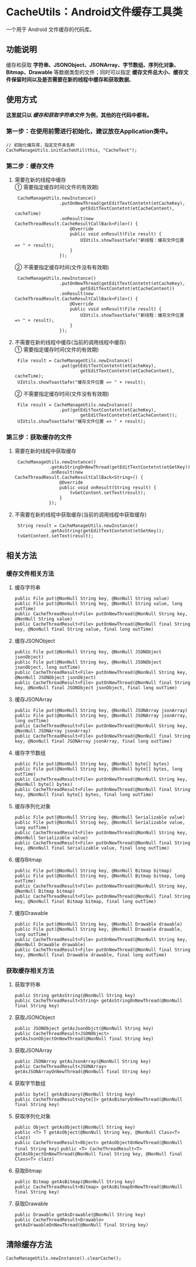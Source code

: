# CacheUtils：Android文件缓存工具类
一个用于 Android 文件缓存的代码库。

## 功能说明
缓存和获取 **字符串、JSONObject、JSONArray、字节数组、序列化对象、Bitmap、Drawable** 等数据类型的文件；同时可以指定 **缓存文件总大小、缓存文件保留时间以及是否需要在新的线程中缓存和获取数据**。

## 使用方式
**这里就只以 ***缓存和获取字符串文件*** 为例，其他的在代码中都有。**  

### 第一步：在使用前需进行初始化，建议放在Application类中。
	// 初始化缓存库，指定文件夹名称
    CacheManageUtils.initCacheUtil(this, "CacheTest");

### 第二步：缓存文件
1. 需要在新的线程中缓存  
	① 需要指定缓存时间(文件的有效期)

		CacheManageUtils.newInstance()
                        .putOnNewThread(getEditTextContetnt(etCacheKey),
                                getEditTextContetnt(etCacheContent), cacheTime)
                        .onResult(new CacheThreadResult.CacheResultCallBack<File>() {
                            @Override
                            public void onResult(File result) {
                                UIUtils.showToastSafe("新线程：缓存文件位置 => " + result);
                            }
                        });
	② 不需要指定缓存时间(文件没有有效期)

		CacheManageUtils.newInstance()
                        .putOnNewThread(getEditTextContetnt(etCacheKey),
                                getEditTextContetnt(etCacheContent))
                        .onResult(new CacheThreadResult.CacheResultCallBack<File>() {
                            @Override
                            public void onResult(File result) {
                                UIUtils.showToastSafe("新线程：缓存文件位置 => " + result);
                            }
                        });
2. 不需要在新的线程中缓存(当前的调用线程中缓存)  
	① 需要指定缓存时间(文件的有效期)

		File result = CacheManageUtils.newInstance()
                        .put(getEditTextContetnt(etCacheKey),
                                getEditTextContetnt(etCacheContent), cacheTime);
        UIUtils.showToastSafe("缓存文件位置 => " + result);
	② 不需要指定缓存时间(文件没有有效期)

		File result = CacheManageUtils.newInstance()
                        .put(getEditTextContetnt(etCacheKey),
                                getEditTextContetnt(etCacheContent));
        UIUtils.showToastSafe("缓存文件位置 => " + result);
### 第三步：获取缓存的文件
1. 需要在新的线程中获取缓存

		CacheManageUtils.newInstance()
                    .getAsStringOnNewThread(getEditTextContetnt(etGetKey))
                    .onResult(new CacheThreadResult.CacheResultCallBack<String>() {
                        @Override
                        public void onResult(String result) {
                            tvGetContent.setText(result);
                        }
                    });  
2. 不需要在新的线程中获取缓存(当前的调用线程中获取缓存)  

		String result = CacheManageUtils.newInstance()
                    .getAsString(getEditTextContetnt(etGetKey));
        tvGetContent.setText(result);

## 相关方法
### 缓存文件相关方法
1. 缓存字符串

	`public File put(@NonNull String key, @NonNull String value)`  
	`public File put(@NonNull String key, @NonNull String value, long outTime)`  
	`public CacheThreadResult<File> putOnNewThread(@NonNull String key, @NonNull String value)`  
	`public CacheThreadResult<File> putOnNewThread(@NonNull final String key, @NonNull final String value, final long outTime)`
2. 缓存JSONObject
	
	`public File put(@NonNull String key, @NonNull JSONObject jsonObject)`  
	`public File put(@NonNull String key, @NonNull JSONObject jsonObject, long outTime)`  
	`public CacheThreadResult<File> putOnNewThread(@NonNull String key, @NonNull JSONObject jsonObject)`  
	`public CacheThreadResult<File> putOnNewThread(@NonNull final String key, @NonNull final JSONObject jsonObject, final long outTime)`
3. 缓存JSONArray
 	
	`public File put(@NonNull String key, @NonNull JSONArray jsonArray)`  
	`public File put(@NonNull String key, @NonNull JSONArray jsonArray, long outTime)`  
	`public CacheThreadResult<File> putOnNewThread(@NonNull String key, @NonNull JSONArray jsonArray)`  
	`public CacheThreadResult<File> putOnNewThread(@NonNull final String key, @NonNull final JSONArray jsonArray, final long outTime)`
4. 缓存字节数组

	`public File put(@NonNull String key, @NonNull byte[] bytes)`  
	`public File put(@NonNull String key, @NonNull byte[] bytes, long outTime)`  
	`public CacheThreadResult<File> putOnNewThread(@NonNull String key, @NonNull byte[] bytes)`  
	`public CacheThreadResult<File> putOnNewThread(@NonNull final String key, @NonNull final byte[] bytes, final long outTime)`
5. 缓存序列化对象

	`public File put(@NonNull String key, @NonNull Serializable value)`  
	`public File put(@NonNull String key, @NonNull Serializable value, long outTime)`  
	`public CacheThreadResult<File> putOnNewThread(@NonNull String key, @NonNull Serializable value)`  
	`public CacheThreadResult<File> putOnNewThread(@NonNull final String key, @NonNull final Serializable value, final long outTime)`
6. 缓存Bitmap

	`public File put(@NonNull String key, @NonNull Bitmap bitmap)`  
	`public File put(@NonNull String key, @NonNull Bitmap bitmap, long outTime)`  
	`public CacheThreadResult<File> putOnNewThread(@NonNull String key, @NonNull Bitmap bitmap)`  
	`public CacheThreadResult<File> putOnNewThread(@NonNull final String key, @NonNull final Bitmap bitmap, final long outTime)`
7. 缓存Drawable

	`public File put(@NonNull String key, @NonNull Drawable drawable)`  
	`public File put(@NonNull String key, @NonNull Drawable drawable, long outTime)`  
	`public CacheThreadResult<File> putOnNewThread(@NonNull String key, @NonNull Drawable drawable)`  
	`public CacheThreadResult<File> putOnNewThread(@NonNull final String key, @NonNull final Drawable drawable, final long outTime)`

### 获取缓存相关方法
1. 获取字符串
	
	`public String getAsString(@NonNull String key)`  
	`public CacheThreadResult<String> getAsStringOnNewThread(@NonNull final String key)`  
2. 获取JSONObject
	
	`public JSONObject getAsJsonObjct(@NonNull String key)`  
	`public CacheThreadResult<JSONObject> getAsJsonObjectOnNewThread(@NonNull final String key)`  
3. 获取JSONArray

	`public JSONArray getAsJsonArray(@NonNull String key)`  
	`public CacheThreadResult<JSONArray> getAsJSONArrayOnNewThread(@NonNull final String key)`  
4. 获取字节数组

	`public byte[] getAsBinary(@NonNull String key)`  
	`public CacheThreadResult<byte[]> getAsBinaryOnNewThread(@NonNull final String key)`  
5. 获取序列化对象

	`public Object getAsObject(@NonNull String key)`  
	`public <T> T getAsObject(@NonNull String key, @NonNull Class<T> clazz)`  
	`public CacheThreadResult<Object> getAsObjectOnNewThread(@NonNull final String key)` 
	`public <T> CacheThreadResult<T> getAsObjectOnNewThread(@NonNull final String key, @NonNull final Class<T> clazz)` 
6. 获取Bitmap

	`public Bitmap getAsBitmap(@NonNull String key)`  
	`public CacheThreadResult<Bitmap> getAsBitmapOnNewThread(@NonNull final String key)`  
7. 获取Drawable
	
	`public Drawable getAsDrawable(@NonNull String key)`  
	`public CacheThreadResult<Drawable> getAsDrawableOnNewThread(@NonNull final String key)`
	
## 清除缓存方法
    
    CacheManageUtils.newInstance().clearCache();  